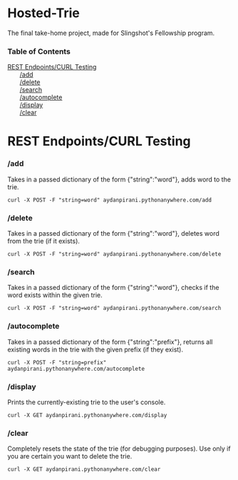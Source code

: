 # Hosted-Trie
The final take-home project, made for Slingshot's Fellowship program.

### Table of Contents
[REST Endpoints/CURL Testing](#rest-endpointscurl-testing)  
&nbsp;&nbsp;&nbsp;&nbsp;&nbsp;&nbsp; [/add](#add)  
&nbsp;&nbsp;&nbsp;&nbsp;&nbsp;&nbsp; [/delete](#delete)  
&nbsp;&nbsp;&nbsp;&nbsp;&nbsp;&nbsp; [/search](#search)  
&nbsp;&nbsp;&nbsp;&nbsp;&nbsp;&nbsp; [/autocomplete](#autocomplete)  
&nbsp;&nbsp;&nbsp;&nbsp;&nbsp;&nbsp; [/display](#display)  
&nbsp;&nbsp;&nbsp;&nbsp;&nbsp;&nbsp; [/clear](#clear)

# REST Endpoints/CURL Testing
### /add
Takes in a passed dictionary of the form {"string":"word"}, adds word to the trie.
```
curl -X POST -F "string=word" aydanpirani.pythonanywhere.com/add
```
### /delete
Takes in a passed dictionary of the form {"string":"word"}, deletes word from the trie (if it exists).
```
curl -X POST -F "string=word" aydanpirani.pythonanywhere.com/delete
```
### /search
Takes in a passed dictionary of the form {"string":"word"}, checks if the word exists within the given trie.
```
curl -X POST -F "string=word" aydanpirani.pythonanywhere.com/search
```
### /autocomplete
Takes in a passed dictionary of the form {"string":"prefix"}, returns all existing words in the trie with the given prefix (if they exist).
```
curl -X POST -F "string=prefix" aydanpirani.pythonanywhere.com/autocomplete
```
### /display
Prints the currently-existing trie to the user's console.
```
curl -X GET aydanpirani.pythonanywhere.com/display
```
### /clear
Completely resets the state of the trie (for debugging purposes). Use only if you are certain you want to delete the trie.
```
curl -X GET aydanpirani.pythonanywhere.com/clear
```
